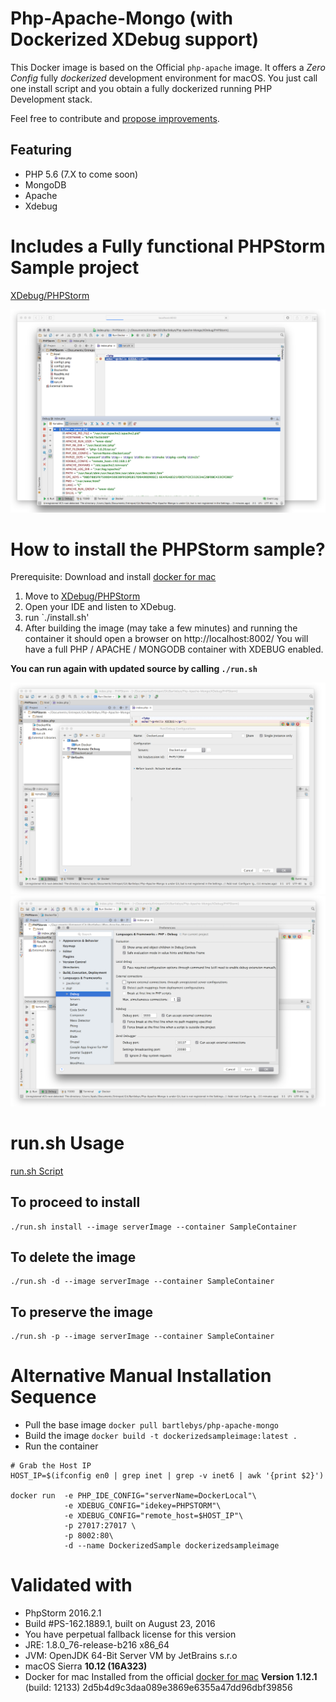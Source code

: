 # Php-Apache-Mongo (with Dockerized XDebug support)

This Docker image is based on the Official `php-apache` image.
It offers a *Zero Config* fully *dockerized* development environment for macOS.
You just call one install script and you obtain a fully dockerized running PHP Development stack.

Feel free to contribute and [propose improvements](https://github.com/Bartlebys/Php-Apache-Mongo/issues).

## Featuring 

- PHP 5.6 (7.X to come soon) 
- MongoDB 
- Apache 
- Xdebug

# Includes a Fully functional PHPStorm Sample project


[XDebug/PHPStorm](XDebug/PHPStorm/)

![run](assets/run.png)


# How to install the PHPStorm sample?

Prerequisite: Download and install [docker for mac](https://download.docker.com/mac/stable/Docker.dmg)

1. Move to [XDebug/PHPStorm](XDebug/PHPStorm/)
2. Open your IDE and listen to XDebug.
3. run `./install.sh'
4. After building the image (may take a few minutes) and running the container it should open a browser on http://localhost:8002/
You will have a full PHP / APACHE / MONGODB container with XDEBUG enabled.


**You can run again with updated source by calling `./run.sh`**

![Config1](assets/config1.png)
![Config2](assets/config2.png)


# run.sh Usage

[ run.sh Script ](XDebug/PHPStorm/run.sh)

## To proceed to install

```
./run.sh install --image serverImage --container SampleContainer
```

## To delete the image

```
./run.sh -d --image serverImage --container SampleContainer
```

## To preserve the image

```
./run.sh -p --image serverImage --container SampleContainer
```

# Alternative Manual Installation Sequence 

- Pull the base image `docker pull bartlebys/php-apache-mongo`
- Build the  image `docker build -t dockerizedsampleimage:latest .`
- Run the container 

```
# Grab the Host IP
HOST_IP=$(ifconfig en0 | grep inet | grep -v inet6 | awk '{print $2}')

docker run  -e PHP_IDE_CONFIG="serverName=DockerLocal"\
            -e XDEBUG_CONFIG="idekey=PHPSTORM"\
            -e XDEBUG_CONFIG="remote_host=$HOST_IP"\
            -p 27017:27017 \
            -p 8002:80\
            -d --name DockerizedSample dockerizedsampleimage
```



# Validated with

+ PhpStorm 2016.2.1
+ Build #PS-162.1889.1, built on August 23, 2016
+ You have perpetual fallback license for this version
+ JRE: 1.8.0_76-release-b216 x86_64
+ JVM: OpenJDK 64-Bit Server VM by JetBrains s.r.o
+ macOS Sierra **10.12 (16A323)**
+ Docker for mac Installed from the official [docker for mac](https://download.docker.com/mac/stable/Docker.dmg) **Version 1.12.1** (build: 12133) 2d5b4d9c3daa089e3869e6355a47dd96dbf39856
